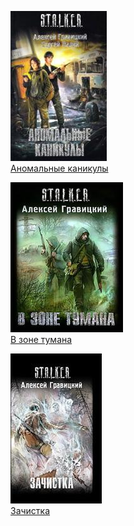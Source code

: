 ![](Аномальные%20каникулы.jpg)  
[Аномальные каникулы](Аномальные%20каникулы)

![](В%20зоне%20тумана.jpg)  
[В зоне тумана](В%20зоне%20тумана)

![](Зачистка.jpg)  
[Зачистка](Зачистка)
